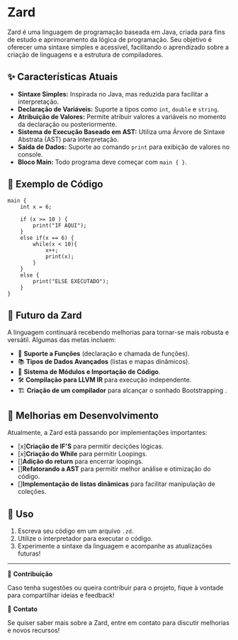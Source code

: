 # Zard

Zard é uma linguagem de programação baseada em Java, criada para fins de estudo e aprimoramento da lógica de programação. Seu objetivo é oferecer uma sintaxe simples e acessível, facilitando o aprendizado sobre a criação de linguagens e a estrutura de compiladores.

## ✨ Características Atuais

- **Sintaxe Simples:** Inspirada no Java, mas reduzida para facilitar a interpretação.
- **Declaração de Variáveis:** Suporte a tipos como `int`, `double` e `string`.
- **Atribuição de Valores:** Permite atribuir valores a variáveis no momento da declaração ou posteriormente.
- **Sistema de Execução Baseado em AST:** Utiliza uma Árvore de Sintaxe Abstrata (AST) para interpretação.
- **Saída de Dados:** Suporte ao comando `print` para exibição de valores no console.
- **Bloco Main:** Todo programa deve começar com `main { }`.

## 📝 Exemplo de Código

```zard
main {
    int x = 6;

    if (x >= 10 ) {
        print("IF AQUI");
    }
    else if(x == 6) {
        while(x < 10){
            x++;
            print(x);
        }
    }
    else {
        print("ELSE EXECUTADO");
    }
}
```

## 🚀 Futuro da Zard

A linguagem continuará recebendo melhorias para tornar-se mais robusta e versátil. Algumas das metas incluem:

- 📌 **Suporte a Funções** (declaração e chamada de funções).
- 📚 **Tipos de Dados Avançados** (listas e mapas dinâmicos).
- 🔧 **Sistema de Módulos e Importação de Código**.
- 🛠 **Compilação para LLVM IR** para execução independente.
- 🏗 **Criação de um compilador** para alcançar o sonhado Bootstrapping .

## 🔄 Melhorias em Desenvolvimento

Atualmente, a Zard está passando por implementações importantes:
- [x]**Criação de IF'S** para permitir decições lógicas.
- [x]**Criação do While** para permitir Loopings.   
- []**Adição do return** para encerrar loopings.
- []**Refatorando a AST** para permitir melhor análise e otimização do código.
- []**Implementação de listas dinâmicas** para facilitar manipulação de coleções.

## 📂 Uso

1. Escreva seu código em um arquivo `.zd`.
2. Utilize o interpretador para executar o código.
3. Experimente a sintaxe da linguagem e acompanhe as atualizações futuras!

---

🔗 **Contribuição**

Caso tenha sugestões ou queira contribuir para o projeto, fique à vontade para compartilhar ideias e feedback!

📧 **Contato**

Se quiser saber mais sobre a Zard, entre em contato para discutir melhorias e novos recursos!




